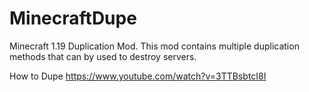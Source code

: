 # MinecraftDupe
Minecraft 1.19 Duplication Mod.
This mod contains multiple duplication methods that can by used to destroy servers.

How to Dupe
https://www.youtube.com/watch?v=3TTBsbtcI8I
